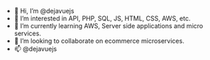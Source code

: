 - 👋 Hi, I’m @dejavuejs
- 👀 I’m interested in API, PHP, SQL, JS, HTML, CSS, AWS, etc.
- 🌱 I’m currently learning AWS, Server side applications and micro services.
- 💞️ I’m looking to collaborate on ecommerce microservices.
- 📫 @dejavuejs

<!---
dejavuejs/dejavuejs is a ✨ special ✨ repository because its `README.md` (this file) appears on your GitHub profile.
You can click the Preview link to take a look at your changes.
--->
